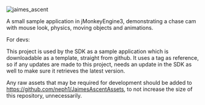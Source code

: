 ![jaimes_ascent](https://github.com/user-attachments/assets/9cd0c1b9-1843-41b6-b3fb-820134fffdb8)

A small sample application in jMonkeyEngine3, demonstrating a chase cam with mouse look, physics, moving objects and animations.


For devs:

This project is used by the SDK as a sample application which is downloadable as a template, straight from github. It uses a tag as reference, so if any updates are made to this project, needs an update in the SDK as well to make sure it retrieves the latest version.

Any raw assets that may be required for development should be added to https://github.com/neph1/JaimesAscentAssets, to not increase the size of this repository, unnecessarily.
